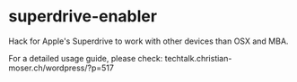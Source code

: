 superdrive-enabler
==================

Hack for Apple's Superdrive to work with other devices than OSX and MBA.

For a detailed usage guide, please check: techtalk.christian-moser.ch/wordpress/?p=517
